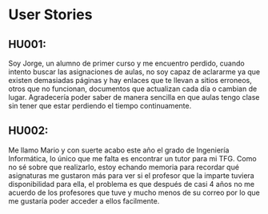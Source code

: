 # User Stories

## HU001:
Soy Jorge, un alumno de primer curso y me encuentro perdido, cuando intento buscar las asignaciones de aulas, no soy capaz de aclararme ya que existen demasiadas páginas y hay enlaces que te llevan a sitios erroneos, otros que no funcionan, documentos que actualizan cada día o cambian de lugar. Agradecería poder saber de manera sencilla en que aulas tengo clase sin tener que estar perdiendo el tiempo continuamente.

## HU002:
Me llamo Mario y con suerte acabo este año el grado de Ingeniería Informática, lo único que me falta es encontrar un tutor para mi TFG. Como no sé sobre que realizarlo, estoy echando memoria para recordar qué asignaturas me gustaron más para ver si el profesor que la imparte tuviera disponibilidad para ella, el problema es que después de casi 4 años no me acuerdo de los profesores que tuve y mucho menos de su correo por lo que me gustaría poder acceder a ellos facilmente.
